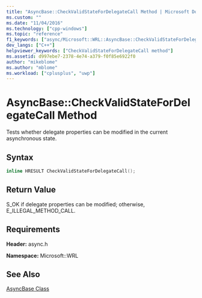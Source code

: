 ```yaml
---
title: "AsyncBase::CheckValidStateForDelegateCall Method | Microsoft Docs"
ms.custom: ""
ms.date: "11/04/2016"
ms.technology: ["cpp-windows"]
ms.topic: "reference"
f1_keywords: ["async/Microsoft::WRL::AsyncBase::CheckValidStateForDelegateCall"]
dev_langs: ["C++"]
helpviewer_keywords: ["CheckValidStateForDelegateCall method"]
ms.assetid: d997ebe7-2378-4e74-a379-f0f85e6922f0
author: "mikeblome"
ms.author: "mblome"
ms.workload: ["cplusplus", "uwp"]
---
```

# AsyncBase::CheckValidStateForDelegateCall Method

Tests whether delegate properties can be modified in the current asynchronous state.

## Syntax

```cpp
inline HRESULT CheckValidStateForDelegateCall();
```

## Return Value

S_OK if delegate properties can be modified; otherwise, E_ILLEGAL_METHOD_CALL.

## Requirements

**Header:** async.h

**Namespace:** Microsoft::WRL

## See Also

[AsyncBase Class](../windows/asyncbase-class.md)